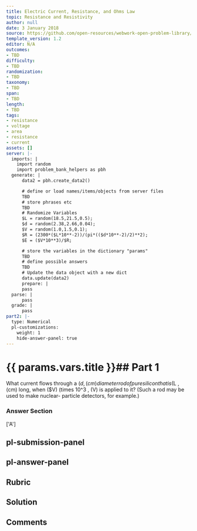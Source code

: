 ```yaml
---
title: Electric Current, Resistance, and Ohms Law
topic: Resistance and Resistivity
author: null
date: 3 January 2018
source: https://github.com/open-resources/webwork-open-problem-library/tree/master/Contrib/BrockPhysics/College_Physics_Urone/20.Electric_Current/20-03.Resistance_and_Resistivity/NU_U17_20_03_005.pg
template_version: 1.2
editor: N/A
outcomes:
- TBD
difficulty:
- TBD
randomization:
- TBD
taxonomy:
- TBD
span:
- TBD
length:
- TBD
tags:
- resistance
- voltage
- area
- resistance
- current
assets: []
server: |-
  imports: |
    import random
    import problem_bank_helpers as pbh
  generate: |
      data2 = pbh.create_data2()

      # define or load names/items/objects from server files
      TBD
      # store phrases etc
      TBD
      # Randomize Variables
      $L = random(18.5,21.5,0.5);
      $d = random(2.38,2.66,0.04);
      $V = random(1.0,1.5,0.1);
      $R = (2300*($L*10**-2))/(pi*(($d*10**-2)/2)**2);
      $E = ($V*10**3)/$R;

      # store the variables in the dictionary "params"
      TBD
      # define possible answers
      TBD
      # Update the data object with a new dict
      data.update(data2)
      prepare: |
      pass
  parse: |
      pass
  grade: |
      pass
part2: |-
  type: Numerical
  pl-customizations:
    weight: 1
    hide-answer-panel: true
---
```


# {{ params.vars.title }}## Part 1 
What current flows through a ($d , (cm) diameter rod of pure silicon that is ($L , (cm) long, when ($V) (times 10^3 , (V) is applied to it? (Such a rod may be used to make nuclear- particle detectors, for example.) 


### Answer Section 
['A']

## pl-submission-panel 


## pl-answer-panel 


## Rubric 


## Solution 


## Comments 


